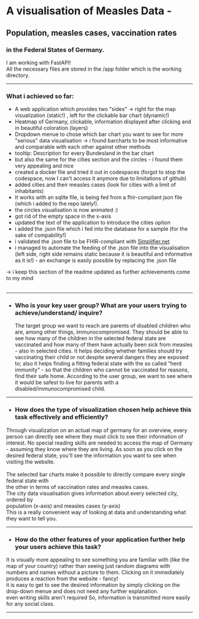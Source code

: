 # A visualisation of Measles Data - 
## Population, measles cases, vaccination rates
### in the Federal States of Germany.

I am working with FastAPI! <br>
All the necessary files are stored in the /app folder which is the working directory.

---------------------

### What i achieved so far:

- A web application which provides two "sides" -> right for the map visualization (static!) , left for the clickable bar chart (dynamic!)
- Heatmap of Germany, clickable, information displayed after clicking and in beautiful coloration (layers) 
- Dropdown menue to chose which bar chart you want to see for more "serious" data visualisation -> i found barcharts to be most informative and comparable with each other against other methods
- tooltip: Description for every Bundesland in the bar chart
- but also the same for the cities section and the circles - i found them very appealing and nice 
- created a docker file and tried it out in codespaces (forgot to stop the codespace, now I can't access it anymore due to limitations of github)
- added cities and their measles cases (look for cities with a limit of inhabitants) 
- It works with an sqlite file, is being fed from a fhir-compliant json file (which i added to the repo lately!).
- the circles visualisation is now animated :)
- got rid of the empty space in the x-axis
- updated the text of the application to introduce the cities option
- i added the .json file which i fed into the database for a sample (for the sake of compability!)
- i validated the .json file to be FHIR-compliant with [Simplifier.net](https://simplifier.net/validate)
- i managed to automate the feeding of the .json file into the visualisation (left side, right side remains static because it is beautiful and informative as it is!) - an exchange is easily possible by replacing the .json file 

-> i keep this section of the readme updated as further achievements come to my mind <br> <br>


------
- ### Who is your key user group? What are your users trying to achieve/understand/ inquire?
  The target group we want to reach are parents of disabled children who are, among other things, immunocompromised. They should be able to see how many of the children in the selected
  federal state are vaccinated and how many of them have actually been sick from measles - also in selected cities. It helps deciding whether families should try vaccinating their child or
  not despite several dangers they are exposed to; also it helps finding a fitting federal state with the so called "herd immunity" - so that the children who cannot be vaccinated
   for reasons, find their safe home.
According to the user group, we want to see where it would be safest to live
  for parents with a disabled/immunocompromised child. 

-----

- ### How does the type of visualization chosen help achieve this task effectively and efficiently?
Through visualization on an actual map of germany for an overview, every person can directly see
where they must click to see their information of interest. No special reading skills 
are needed to access the map of Germany - assuming they know where they are living. 
As soon as you click on the desired federal state, you'll see the information you want
to see when visiting the website. <br><br>
The selected bar charts make it possible to directly compare every single federal state with<br>
the other in terms of vaccination rates and measles cases.<br>
The city data visualisation gives information about every selected city, ordered by <br>
population (x-axis) and measles cases (y-axis)<br>
This is a really convenient way of looking at data and understanding what they want to tell you.


------

- ### How do the other features of your application further help your users achieve this task?
It is visually more appealing to see something you are familiar with (like the map of your country) rather than seeing just 
random diagrams with numbers and names without a picture to them. Clicking on it immediately produces a reaction from the website -
fancy! <br>
it is easy to get to see the desired information by simply clicking on the drop-down menue and does not need any further explanation.
<br> even writing skills aren't required
So, information is transmitted more easily for any social class.

-------



